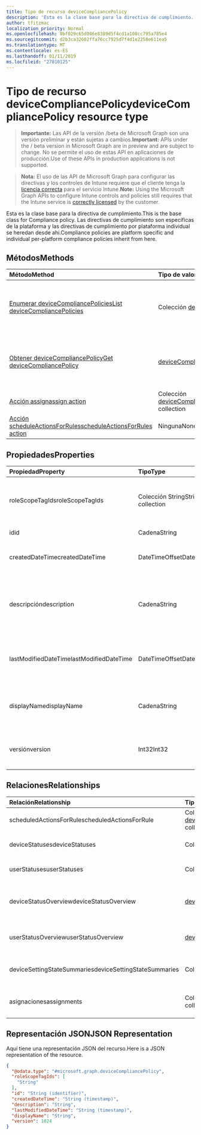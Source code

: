 ```yaml
---
title: Tipo de recurso deviceCompliancePolicy
description: 'Esta es la clase base para la directiva de cumplimiento. Las directivas de cumplimiento son específicas de la plataforma y las directivas de cumplimiento por plataforma individual se heredan desde ahí. '
author: tfitzmac
localization_priority: Normal
ms.openlocfilehash: 8bf029c65d086e8389d5f4cd1a108cc795a785e4
ms.sourcegitcommit: d2b3ca32602ffa76cc7925d7f4d1e2258e611ea5
ms.translationtype: MT
ms.contentlocale: es-ES
ms.lasthandoff: 01/11/2019
ms.locfileid: "27810125"
---
```

# <a name="devicecompliancepolicy-resource-type"></a><span data-ttu-id="b78ef-104">Tipo de recurso deviceCompliancePolicy</span><span class="sxs-lookup"><span data-stu-id="b78ef-104">deviceCompliancePolicy resource type</span></span>

> <span data-ttu-id="b78ef-105">**Importante:** Las API de la versión /beta de Microsoft Graph son una versión preliminar y están sujetas a cambios.</span><span class="sxs-lookup"><span data-stu-id="b78ef-105">**Important:** APIs under the / beta version in Microsoft Graph are in preview and are subject to change.</span></span> <span data-ttu-id="b78ef-106">No se permite el uso de estas API en aplicaciones de producción.</span><span class="sxs-lookup"><span data-stu-id="b78ef-106">Use of these APIs in production applications is not supported.</span></span>

> <span data-ttu-id="b78ef-107">**Nota:** El uso de las API de Microsoft Graph para configurar las directivas y los controles de Intune requiere que el cliente tenga la [licencia correcta](https://go.microsoft.com/fwlink/?linkid=839381) para el servicio Intune.</span><span class="sxs-lookup"><span data-stu-id="b78ef-107">**Note:** Using the Microsoft Graph APIs to configure Intune controls and policies still requires that the Intune service is [correctly licensed](https://go.microsoft.com/fwlink/?linkid=839381) by the customer.</span></span>

<span data-ttu-id="b78ef-108">Esta es la clase base para la directiva de cumplimiento.</span><span class="sxs-lookup"><span data-stu-id="b78ef-108">This is the base class for Compliance policy.</span></span> <span data-ttu-id="b78ef-109">Las directivas de cumplimiento son específicas de la plataforma y las directivas de cumplimiento por plataforma individual se heredan desde ahí.</span><span class="sxs-lookup"><span data-stu-id="b78ef-109">Compliance policies are platform specific and individual per-platform compliance policies inherit from here.</span></span> 
## <a name="methods"></a><span data-ttu-id="b78ef-110">Métodos</span><span class="sxs-lookup"><span data-stu-id="b78ef-110">Methods</span></span>
|<span data-ttu-id="b78ef-111">Método</span><span class="sxs-lookup"><span data-stu-id="b78ef-111">Method</span></span>|<span data-ttu-id="b78ef-112">Tipo de valor devuelto</span><span class="sxs-lookup"><span data-stu-id="b78ef-112">Return Type</span></span>|<span data-ttu-id="b78ef-113">Descripción</span><span class="sxs-lookup"><span data-stu-id="b78ef-113">Description</span></span>|
|:---|:---|:---|
|[<span data-ttu-id="b78ef-114">Enumerar deviceCompliancePolicies</span><span class="sxs-lookup"><span data-stu-id="b78ef-114">List deviceCompliancePolicies</span></span>](../api/intune-deviceconfig-devicecompliancepolicy-list.md)|<span data-ttu-id="b78ef-115">Colección [deviceCompliancePolicy](../resources/intune-deviceconfig-devicecompliancepolicy.md)</span><span class="sxs-lookup"><span data-stu-id="b78ef-115">[deviceCompliancePolicy](../resources/intune-deviceconfig-devicecompliancepolicy.md) collection</span></span>|<span data-ttu-id="b78ef-116">Enumere las propiedades y las relaciones de los objetos [deviceCompliancePolicy](../resources/intune-deviceconfig-devicecompliancepolicy.md).</span><span class="sxs-lookup"><span data-stu-id="b78ef-116">List properties and relationships of the [deviceCompliancePolicy](../resources/intune-deviceconfig-devicecompliancepolicy.md) objects.</span></span>|
|[<span data-ttu-id="b78ef-117">Obtener deviceCompliancePolicy</span><span class="sxs-lookup"><span data-stu-id="b78ef-117">Get deviceCompliancePolicy</span></span>](../api/intune-deviceconfig-devicecompliancepolicy-get.md)|[<span data-ttu-id="b78ef-118">deviceCompliancePolicy</span><span class="sxs-lookup"><span data-stu-id="b78ef-118">deviceCompliancePolicy</span></span>](../resources/intune-deviceconfig-devicecompliancepolicy.md)|<span data-ttu-id="b78ef-119">Lea las propiedades y las relaciones del objeto [deviceCompliancePolicy](../resources/intune-deviceconfig-devicecompliancepolicy.md).</span><span class="sxs-lookup"><span data-stu-id="b78ef-119">Read properties and relationships of the [deviceCompliancePolicy](../resources/intune-deviceconfig-devicecompliancepolicy.md) object.</span></span>|
|[<span data-ttu-id="b78ef-120">Acción assign</span><span class="sxs-lookup"><span data-stu-id="b78ef-120">assign action</span></span>](../api/intune-deviceconfig-devicecompliancepolicy-assign.md)|<span data-ttu-id="b78ef-121">Colección [deviceCompliancePolicyAssignment](../resources/intune-deviceconfig-devicecompliancepolicyassignment.md)</span><span class="sxs-lookup"><span data-stu-id="b78ef-121">[deviceCompliancePolicyAssignment](../resources/intune-deviceconfig-devicecompliancepolicyassignment.md) collection</span></span>|<span data-ttu-id="b78ef-122">Todavía no documentado</span><span class="sxs-lookup"><span data-stu-id="b78ef-122">Not yet documented</span></span>|
|[<span data-ttu-id="b78ef-123">Acción scheduleActionsForRules</span><span class="sxs-lookup"><span data-stu-id="b78ef-123">scheduleActionsForRules action</span></span>](../api/intune-deviceconfig-devicecompliancepolicy-scheduleactionsforrules.md)|<span data-ttu-id="b78ef-124">Ninguna</span><span class="sxs-lookup"><span data-stu-id="b78ef-124">None</span></span>|<span data-ttu-id="b78ef-125">Todavía no documentado</span><span class="sxs-lookup"><span data-stu-id="b78ef-125">Not yet documented</span></span>|

## <a name="properties"></a><span data-ttu-id="b78ef-126">Propiedades</span><span class="sxs-lookup"><span data-stu-id="b78ef-126">Properties</span></span>
|<span data-ttu-id="b78ef-127">Propiedad</span><span class="sxs-lookup"><span data-stu-id="b78ef-127">Property</span></span>|<span data-ttu-id="b78ef-128">Tipo</span><span class="sxs-lookup"><span data-stu-id="b78ef-128">Type</span></span>|<span data-ttu-id="b78ef-129">Description</span><span class="sxs-lookup"><span data-stu-id="b78ef-129">Description</span></span>|
|:---|:---|:---|
|<span data-ttu-id="b78ef-130">roleScopeTagIds</span><span class="sxs-lookup"><span data-stu-id="b78ef-130">roleScopeTagIds</span></span>|<span data-ttu-id="b78ef-131">Colección String</span><span class="sxs-lookup"><span data-stu-id="b78ef-131">String collection</span></span>|<span data-ttu-id="b78ef-132">Lista de etiquetas de ámbito para esta instancia de entidad.</span><span class="sxs-lookup"><span data-stu-id="b78ef-132">List of Scope Tags for this Entity instance.</span></span>|
|<span data-ttu-id="b78ef-133">id</span><span class="sxs-lookup"><span data-stu-id="b78ef-133">id</span></span>|<span data-ttu-id="b78ef-134">Cadena</span><span class="sxs-lookup"><span data-stu-id="b78ef-134">String</span></span>|<span data-ttu-id="b78ef-135">Clave de la entidad.</span><span class="sxs-lookup"><span data-stu-id="b78ef-135">Key of the entity.</span></span>|
|<span data-ttu-id="b78ef-136">createdDateTime</span><span class="sxs-lookup"><span data-stu-id="b78ef-136">createdDateTime</span></span>|<span data-ttu-id="b78ef-137">DateTimeOffset</span><span class="sxs-lookup"><span data-stu-id="b78ef-137">DateTimeOffset</span></span>|<span data-ttu-id="b78ef-138">Fecha y hora en la que se creó el objeto.</span><span class="sxs-lookup"><span data-stu-id="b78ef-138">DateTime the object was created.</span></span>|
|<span data-ttu-id="b78ef-139">descripción</span><span class="sxs-lookup"><span data-stu-id="b78ef-139">description</span></span>|<span data-ttu-id="b78ef-140">Cadena</span><span class="sxs-lookup"><span data-stu-id="b78ef-140">String</span></span>|<span data-ttu-id="b78ef-141">Descripción proporcionada por el administrador de la configuración del dispositivo.</span><span class="sxs-lookup"><span data-stu-id="b78ef-141">Admin provided description of the Device Configuration.</span></span>|
|<span data-ttu-id="b78ef-142">lastModifiedDateTime</span><span class="sxs-lookup"><span data-stu-id="b78ef-142">lastModifiedDateTime</span></span>|<span data-ttu-id="b78ef-143">DateTimeOffset</span><span class="sxs-lookup"><span data-stu-id="b78ef-143">DateTimeOffset</span></span>|<span data-ttu-id="b78ef-144">Fecha y hora en la que se modificó el objeto por última vez.</span><span class="sxs-lookup"><span data-stu-id="b78ef-144">DateTime the object was last modified.</span></span>|
|<span data-ttu-id="b78ef-145">displayName</span><span class="sxs-lookup"><span data-stu-id="b78ef-145">displayName</span></span>|<span data-ttu-id="b78ef-146">Cadena</span><span class="sxs-lookup"><span data-stu-id="b78ef-146">String</span></span>|<span data-ttu-id="b78ef-147">Nombre proporcionado por el administrador de la configuración del dispositivo.</span><span class="sxs-lookup"><span data-stu-id="b78ef-147">Admin provided name of the device configuration.</span></span>|
|<span data-ttu-id="b78ef-148">versión</span><span class="sxs-lookup"><span data-stu-id="b78ef-148">version</span></span>|<span data-ttu-id="b78ef-149">Int32</span><span class="sxs-lookup"><span data-stu-id="b78ef-149">Int32</span></span>|<span data-ttu-id="b78ef-150">Versión de la configuración del dispositivo.</span><span class="sxs-lookup"><span data-stu-id="b78ef-150">Version of the device configuration.</span></span>|

## <a name="relationships"></a><span data-ttu-id="b78ef-151">Relaciones</span><span class="sxs-lookup"><span data-stu-id="b78ef-151">Relationships</span></span>
|<span data-ttu-id="b78ef-152">Relación</span><span class="sxs-lookup"><span data-stu-id="b78ef-152">Relationship</span></span>|<span data-ttu-id="b78ef-153">Tipo</span><span class="sxs-lookup"><span data-stu-id="b78ef-153">Type</span></span>|<span data-ttu-id="b78ef-154">Descripción</span><span class="sxs-lookup"><span data-stu-id="b78ef-154">Description</span></span>|
|:---|:---|:---|
|<span data-ttu-id="b78ef-155">scheduledActionsForRule</span><span class="sxs-lookup"><span data-stu-id="b78ef-155">scheduledActionsForRule</span></span>|<span data-ttu-id="b78ef-156">Colección [deviceComplianceScheduledActionForRule](../resources/intune-deviceconfig-devicecompliancescheduledactionforrule.md)</span><span class="sxs-lookup"><span data-stu-id="b78ef-156">[deviceComplianceScheduledActionForRule](../resources/intune-deviceconfig-devicecompliancescheduledactionforrule.md) collection</span></span>|<span data-ttu-id="b78ef-157">La lista de acción programada para esta regla</span><span class="sxs-lookup"><span data-stu-id="b78ef-157">The list of scheduled action for this rule</span></span>|
|<span data-ttu-id="b78ef-158">deviceStatuses</span><span class="sxs-lookup"><span data-stu-id="b78ef-158">deviceStatuses</span></span>|<span data-ttu-id="b78ef-159">Colección [deviceComplianceDeviceStatus](../resources/intune-deviceconfig-devicecompliancedevicestatus.md)</span><span class="sxs-lookup"><span data-stu-id="b78ef-159">[deviceComplianceDeviceStatus](../resources/intune-deviceconfig-devicecompliancedevicestatus.md) collection</span></span>|<span data-ttu-id="b78ef-160">Lista de DeviceComplianceDeviceStatus.</span><span class="sxs-lookup"><span data-stu-id="b78ef-160">List of DeviceComplianceDeviceStatus.</span></span>|
|<span data-ttu-id="b78ef-161">userStatuses</span><span class="sxs-lookup"><span data-stu-id="b78ef-161">userStatuses</span></span>|<span data-ttu-id="b78ef-162">Colección [deviceComplianceUserStatus](../resources/intune-deviceconfig-devicecomplianceuserstatus.md)</span><span class="sxs-lookup"><span data-stu-id="b78ef-162">[deviceComplianceUserStatus](../resources/intune-deviceconfig-devicecomplianceuserstatus.md) collection</span></span>|<span data-ttu-id="b78ef-163">Lista de DeviceComplianceUserStatus.</span><span class="sxs-lookup"><span data-stu-id="b78ef-163">List of DeviceComplianceUserStatus.</span></span>|
|<span data-ttu-id="b78ef-164">deviceStatusOverview</span><span class="sxs-lookup"><span data-stu-id="b78ef-164">deviceStatusOverview</span></span>|[<span data-ttu-id="b78ef-165">deviceComplianceDeviceOverview</span><span class="sxs-lookup"><span data-stu-id="b78ef-165">deviceComplianceDeviceOverview</span></span>](../resources/intune-deviceconfig-devicecompliancedeviceoverview.md)|<span data-ttu-id="b78ef-166">Información general del estado de los dispositivos sobre el cumplimiento de dispositivos</span><span class="sxs-lookup"><span data-stu-id="b78ef-166">Device compliance devices status overview</span></span>|
|<span data-ttu-id="b78ef-167">userStatusOverview</span><span class="sxs-lookup"><span data-stu-id="b78ef-167">userStatusOverview</span></span>|[<span data-ttu-id="b78ef-168">deviceComplianceUserOverview</span><span class="sxs-lookup"><span data-stu-id="b78ef-168">deviceComplianceUserOverview</span></span>](../resources/intune-deviceconfig-devicecomplianceuseroverview.md)|<span data-ttu-id="b78ef-169">Información general del estado de los usuarios sobre el cumplimiento de dispositivos</span><span class="sxs-lookup"><span data-stu-id="b78ef-169">Device compliance users status overview</span></span>|
|<span data-ttu-id="b78ef-170">deviceSettingStateSummaries</span><span class="sxs-lookup"><span data-stu-id="b78ef-170">deviceSettingStateSummaries</span></span>|<span data-ttu-id="b78ef-171">Colección [settingStateDeviceSummary](../resources/intune-deviceconfig-settingstatedevicesummary.md)</span><span class="sxs-lookup"><span data-stu-id="b78ef-171">[settingStateDeviceSummary](../resources/intune-deviceconfig-settingstatedevicesummary.md) collection</span></span>|<span data-ttu-id="b78ef-172">Resumen de dispositivo del estado de configuración de cumplimiento</span><span class="sxs-lookup"><span data-stu-id="b78ef-172">Compliance Setting State Device Summary</span></span>|
|<span data-ttu-id="b78ef-173">asignaciones</span><span class="sxs-lookup"><span data-stu-id="b78ef-173">assignments</span></span>|<span data-ttu-id="b78ef-174">Colección [deviceCompliancePolicyAssignment](../resources/intune-deviceconfig-devicecompliancepolicyassignment.md)</span><span class="sxs-lookup"><span data-stu-id="b78ef-174">[deviceCompliancePolicyAssignment](../resources/intune-deviceconfig-devicecompliancepolicyassignment.md) collection</span></span>|<span data-ttu-id="b78ef-175">El conjunto de asignaciones para esta directiva de cumplimiento.</span><span class="sxs-lookup"><span data-stu-id="b78ef-175">The collection of assignments for this compliance policy.</span></span>|

## <a name="json-representation"></a><span data-ttu-id="b78ef-176">Representación JSON</span><span class="sxs-lookup"><span data-stu-id="b78ef-176">JSON Representation</span></span>
<span data-ttu-id="b78ef-177">Aquí tiene una representación JSON del recurso.</span><span class="sxs-lookup"><span data-stu-id="b78ef-177">Here is a JSON representation of the resource.</span></span>
<!-- {
  "blockType": "resource",
  "keyProperty": "id",
  "@odata.type": "microsoft.graph.deviceCompliancePolicy"
}
-->
``` json
{
  "@odata.type": "#microsoft.graph.deviceCompliancePolicy",
  "roleScopeTagIds": [
    "String"
  ],
  "id": "String (identifier)",
  "createdDateTime": "String (timestamp)",
  "description": "String",
  "lastModifiedDateTime": "String (timestamp)",
  "displayName": "String",
  "version": 1024
}
```





